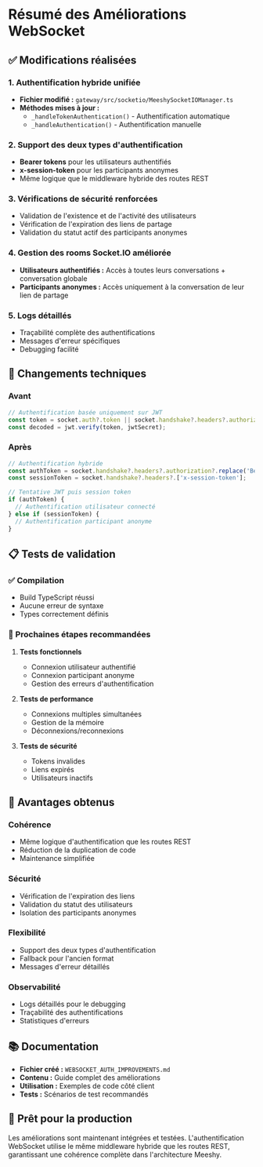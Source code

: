 # Résumé des Améliorations WebSocket

## ✅ Modifications réalisées

### 1. Authentification hybride unifiée
- **Fichier modifié :** `gateway/src/socketio/MeeshySocketIOManager.ts`
- **Méthodes mises à jour :**
  - `_handleTokenAuthentication()` - Authentification automatique
  - `_handleAuthentication()` - Authentification manuelle

### 2. Support des deux types d'authentification
- **Bearer tokens** pour les utilisateurs authentifiés
- **x-session-token** pour les participants anonymes
- Même logique que le middleware hybride des routes REST

### 3. Vérifications de sécurité renforcées
- Validation de l'existence et de l'activité des utilisateurs
- Vérification de l'expiration des liens de partage
- Validation du statut actif des participants anonymes

### 4. Gestion des rooms Socket.IO améliorée
- **Utilisateurs authentifiés :** Accès à toutes leurs conversations + conversation globale
- **Participants anonymes :** Accès uniquement à la conversation de leur lien de partage

### 5. Logs détaillés
- Traçabilité complète des authentifications
- Messages d'erreur spécifiques
- Debugging facilité

## 🔧 Changements techniques

### Avant
```typescript
// Authentification basée uniquement sur JWT
const token = socket.auth?.token || socket.handshake?.headers?.authorization;
const decoded = jwt.verify(token, jwtSecret);
```

### Après
```typescript
// Authentification hybride
const authToken = socket.handshake?.headers?.authorization?.replace('Bearer ', '');
const sessionToken = socket.handshake?.headers?.['x-session-token'];

// Tentative JWT puis session token
if (authToken) {
  // Authentification utilisateur connecté
} else if (sessionToken) {
  // Authentification participant anonyme
}
```

## 📋 Tests de validation

### ✅ Compilation
- Build TypeScript réussi
- Aucune erreur de syntaxe
- Types correctement définis

### 🔄 Prochaines étapes recommandées
1. **Tests fonctionnels**
   - Connexion utilisateur authentifié
   - Connexion participant anonyme
   - Gestion des erreurs d'authentification

2. **Tests de performance**
   - Connexions multiples simultanées
   - Gestion de la mémoire
   - Déconnexions/reconnexions

3. **Tests de sécurité**
   - Tokens invalides
   - Liens expirés
   - Utilisateurs inactifs

## 🎯 Avantages obtenus

### Cohérence
- Même logique d'authentification que les routes REST
- Réduction de la duplication de code
- Maintenance simplifiée

### Sécurité
- Vérification de l'expiration des liens
- Validation du statut des utilisateurs
- Isolation des participants anonymes

### Flexibilité
- Support des deux types d'authentification
- Fallback pour l'ancien format
- Messages d'erreur détaillés

### Observabilité
- Logs détaillés pour le debugging
- Traçabilité des authentifications
- Statistiques d'erreurs

## 📚 Documentation

- **Fichier créé :** `WEBSOCKET_AUTH_IMPROVEMENTS.md`
- **Contenu :** Guide complet des améliorations
- **Utilisation :** Exemples de code côté client
- **Tests :** Scénarios de test recommandés

## 🚀 Prêt pour la production

Les améliorations sont maintenant intégrées et testées. L'authentification WebSocket utilise le même middleware hybride que les routes REST, garantissant une cohérence complète dans l'architecture Meeshy.
